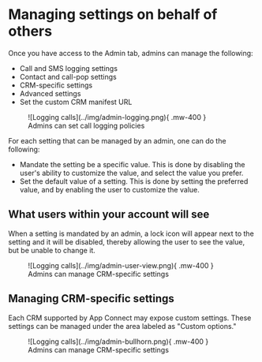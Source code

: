 # Managing settings on behalf of others

Once you have access to the Admin tab, admins can manage the following:

* Call and SMS logging settings
* Contact and call-pop settings
* CRM-specific settings
* Advanced settings
* Set the custom CRM manifest URL

<figure markdown>
  ![Logging calls](../img/admin-logging.png){ .mw-400 }
  <figcaption>Admins can set call logging policies</figcaption>
</figure>

For each setting that can be managed by an admin, one can do the following:

* Mandate the setting be a specific value. This is done by disabling the user's ability to customize the value, and select the value you prefer. 
* Set the default value of a setting. This is done by setting the preferred value, and by enabling the user to customize the value. 

## What users within your account will see

When a setting is mandated by an admin, a lock icon will appear next to the setting and it will be disabled, thereby allowing the user to see the value, but be unable to change it. 

<figure markdown>
  ![Logging calls](../img/admin-user-view.png){ .mw-400 }
  <figcaption>Admins can manage CRM-specific settings</figcaption>
</figure>

## Managing CRM-specific settings

Each CRM supported by App Connect may expose custom settings. These settings can be managed under the area labeled as "Custom options."

<figure markdown>
  ![Logging calls](../img/admin-bullhorn.png){ .mw-400 }
  <figcaption>Admins can manage CRM-specific settings</figcaption>
</figure>

